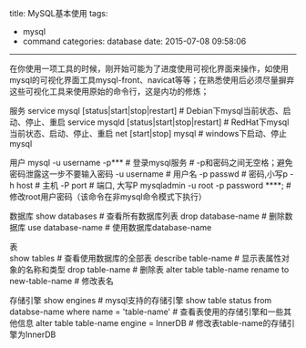 title: MySQL基本使用
tags:
  - mysql
  - command
categories: database
date: 2015-07-08 09:58:06
---

在你使用一项工具的时候，刚开始可能为了进度使用可视化界面来操作，如使用mysql的可视化界面工具mysql-front、navicat等等；在熟悉使用后必须尽量摒弃这些可视化工具来使用原始的命令行，这是内功的修炼；

服务
	service mysql [status|start|stop|restart]	# Debian下mysql当前状态、启动、停止、重启
	service mysqld [status|start|stop|restart]	# RedHat下mysql当前状态、启动、停止、重启
	net [start|stop] mysql 	# windows下启动、停止mysql

用户
	mysql -u username -p*** 	# 登录mysql服务
								# -p和密码之间无空格；避免密码泄露这一步不要输入密码
		-u username 	# 用户名
		-p passwd		# 密码,小写p
		-h host 	# 主机
		-P port		# 端口, 大写P
	mysqladmin -u root -p password ****; 	# 修改root用户密码（该命令在非mysql命令模式下执行）

数据库
	show databases 		# 查看所有数据库列表
	drop database-name 	# 删除数据库
	use database-name 	# 使用数据库database-name
	
表	
	show tables 	# 查看使用数据库的全部表
	describe table-name 	# 显示表属性对象的名称和类型
	drop table-name 	# 删除表
	alter table table-name rename to new-table-name  # 修改表名

存储引擎
	show engines 	# mysql支持的存储引擎
	show table status from databse-name where name = 'table-name' 	# 查看表使用的存储引擎和一些其他信息
	alter table table-name engine = InnerDB  # 修改表table-name的存储引擎为InnerDB





